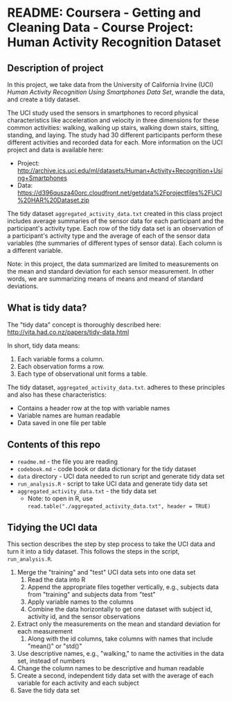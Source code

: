 # README: Coursera - Getting and Cleaning Data - Course Project: Human Activity Recognition Dataset

## Description of project

In this project, we take data from the University of California Irvine (UCI) _Human Activity Recognition Using Smartphones Data Set_, wrandle the data, and create a tidy dataset. 

The UCI study used the sensors in smartphones to record physical characteristics like acceleration and velocity in three dimensions for these common activities: walking, walking up stairs, walking down stairs, sitting, standing, and laying. The study had 30 different participants perform these different activities and recorded data for each. More information on the UCI project and data is available here:

- Project: http://archive.ics.uci.edu/ml/datasets/Human+Activity+Recognition+Using+Smartphones
- Data: https://d396qusza40orc.cloudfront.net/getdata%2Fprojectfiles%2FUCI%20HAR%20Dataset.zip

The tidy dataset `aggregated_activity_data.txt` created in this class project includes average summaries of the sensor data for each participant and the participant's activity type. Each row of the tidy data set is an observation of a participant's activity type and the average of each of the sensor data variables (the summaries of different types of sensor data). Each column is a different variable. 

Note: in this project, the data summarized are limited to measurements on the mean and standard deviation for each sensor measurement. In other words, we are summarizing means of means and meand of standard deviations.


## What is tidy data?

The "tidy data" concept is thoroughly described here: http://vita.had.co.nz/papers/tidy-data.html

In short, tidy data means:

1. Each variable forms a column.
2. Each observation forms a row.
3. Each type of observational unit forms a table.

The tidy dataset, `aggregated_activity_data.txt`. adheres to these principles and also has these characteristics:

- Contains a header row at the top with variable names
- Variable names are human readable
- Data saved in one file per table

## Contents of this repo

- `readme.md` - the file you are reading
- `codebook.md` - code book or data dictionary for the tidy dataset
- `data` directory - UCI data needed to run script and generate tidy data set
- `run_analysis.R` - script to take UCI data and generate tidy data set
- `aggregated_activity_data.txt` - the tidy data set
    - Note: to open in R, use `read.table("./aggregated_activity_data.txt", header = TRUE)`


## Tidying the UCI data

This section describes the step by step process to take the UCI data and turn it into a tidy dataset. This follows the steps in the script, `run_analysis.R`.

1. Merge the "training" and "test" UCI data sets into one data set
    1. Read the data into R
    2. Append the appropriate files together vertically, e.g., subjects data from "training" and subjects data from "test"
    3. Apply variable names to the columns
    4. Combine the data horizontally to get one dataset with subject id, activity id, and the sensor observations
2. Extract only the measurements on the mean and standard deviation for each measurement
    1. Along with the id columns, take columns with names that include "mean()" or "std()"
3. Use descriptive names, e.g., "walking," to name the activities in the data set, instead of numbers
4. Change the column names to be descriptive and human readable
5. Create a second, independent tidy data set with the average of each variable for each activity and each subject
6. Save the tidy data set